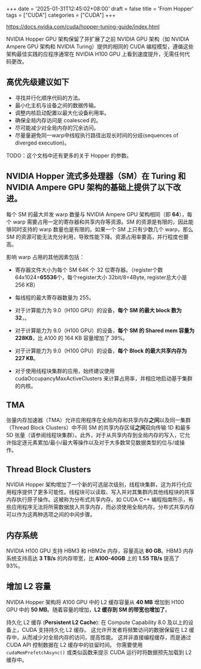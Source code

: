 +++
date = '2025-01-31T12:45:02+08:00'
draft = false
title = 'From Hopper'
tags = ["CUDA"]
categories = ["CUDA"]
+++


https://docs.nvidia.com/cuda/hopper-tuning-guide/index.html

NVIDIA Hopper GPU 架构保留了并扩展了之前 NVIDIA GPU 架构（如 NVIDIA Ampere GPU 架构和 NVIDIA Turing）提供的相同的 CUDA 编程模型，遵循这些架构最佳实践的应程序通常在 NVIDIA H100 GPU 上看到速度提升，无需任何代码更改。


## 高优先级建议如下

- 寻找并行化顺序代码的方法。
- 最小化主机与设备之间的数据传输。
- 调整内核启动配置以最大化设备利用率。
- 确保全局内存访问是 coalesced 的。
- 尽可能减少对全局内存的冗余访问。
- 尽量量避免同一warp中线程执行路径出现长时间的分歧(sequences of diverged execution)。

TODO：这个文档中还有更多的关于 Hopper 的参数。


## NVIDIA Hopper 流式多处理器（SM）在 Turing 和 NVIDIA Ampere GPU 架构的基础上提供了以下改进。

每个 SM 的最大并发 warp 数量与 NVIDIA Ampere GPU 架构相同（即 **64**），每个 warp 需要占用一定的寄存器和共享内存等资源。SM 的资源是有限的，因此能够同时支持的 warp 数量也是有限的。如果一个 SM 上只有少数几个 warp，那么 SM 的资源可能无法充分利用，导致性能下降。资源占用率要高，并行程度也要高。

影响 warp 占用的其他因素包括：

- 寄存器文件大小为每个 SM 64K 个 32 位寄存器。（register个数 64x1024=**65536**个，每个register大小 32bit/8=4Byte, register总大小是 256 KB）

- 每线程的最大寄存器数量为 255。

- 对于计算能力为 9.0（H100 GPU）的设备，**每个 SM 的最大 block 数为 32**，。

- 对于计算能力为 9.0（H100 GPU）的设备，**每个 SM 的 Shared mem 容量为 228KB**，比 A100 的 164 KB 容量增加了 39%。

- 对于计算能力为 9.0（H100 GPU）的设备，**每个 Block 的最大共享内存为 227 KB**。

- 对于使用线程块集群的应用，始终建议使用 cudaOccupancyMaxActiveClusters 来计算占用率，并相应地启动基于集群的内核。


## TMA 

张量内存加速器（TMA）允许应用程序在全局内存和共享内存**之间**以及同一集群（Thread Block Clusters）中不同 SM 的共享内存区域**之间**双向传输 1D 和最多 5D 张量（请参阅线程块集群）。此外，对于从共享内存到全局内存的写入，它允许指定逐元素累加/最小/最大等操作以及对于大多数常见数据类型的位与/或操作。


## Thread Block Clusters

NVIDIA Hopper 架构增加了一个新的可选层次级别，线程块集群，这为并行化应用程序提供了更多可能性。线程块可以读取、写入并对其集群内其他线程块的共享内存执行原子操作。这被称为分布式共享内存。如 CUDA C++ 编程指南所示，有些应用程序无法将所需数据放入共享内存，而必须使用全局内存。分布式共享内存可以作为这两种选项之间的中间步骤。


## 内存系统

NVIDIA H100 GPU 支持 HBM3 和 HBM2e 内存，容量高达 **80 GB**。HBM3 内存系统支持高达 **3 TB/s** 的内存带宽，比 **A100-40GB** 上的 **1.55 TB/s** 提高了 93%。


## 增加 L2 容量

NVIDIA Hopper 架构将 A100 GPU 中的 L2 缓存容量从 **40 MB** 增加到 H100 GPU 中的 **50 MB**。随着容量的增加，**L2 缓存到 SM 的带宽也增加了**。

持久化 L2 缓存 (**Persistent L2 Cache**): 在 Compute Capability 8.0 及以上的设备上，CUDA 支持持久化 L2 缓存。 这允许开发者将频繁访问的数据保留在 L2 缓存中，从而减少对全局内存的访问，提高性能。 这并非直接编程缓存，而是通过 CUDA API 控制数据在 L2 缓存中的驻留时间。 你需要使用 `cudaMemPrefetchAsync()` 或类似函数来提示 CUDA 运行时将数据预先加载到 L2 缓存中。 


